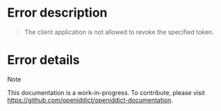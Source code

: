 # Error description

> The client application is not allowed to revoke the specified token.

# Error details

> [!NOTE]
> This documentation is a work-in-progress. To contribute, please visit https://github.com/openiddict/openiddict-documentation.
